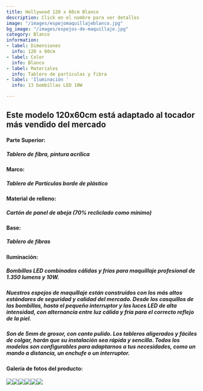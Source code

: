```yaml
---
title: Hollywood 120 x 60cm Blanco
description: Click en el nombre para ver detalles
image: "/images/espejomaquillajeblanco.jpg"
bg_image: "/images/espejos-de-maquillaje.jpg"
category: Blanco
information:
- label: Dimensiones
  info: 120 x 60cm
- label: Color
  info: Blanco
- label: Materiales
  info: Tablero de partículas y fibra
- label: 'Iluminación '
  info: 13 bombillas LED 10W

---
```

## Este modelo 120x60cm está adaptado al tocador más vendido del mercado

#### **Parte Superior:**

##### Tablero de fibra, pintura acrílica

#### **Marco:**

##### Tablero de Partículas borde de plástico

#### **Material de relleno:**

##### Cartón de panel de abeja (70% recliclado como mínimo)

#### **Base:**

##### Tablero de fibras

#### **Iluminación:**

##### Bombillas LED combinadas cálidas y frías para maquillaje profesional de 1.350 lumens y 10W.

##### Nuestros espejos de maquillaje están construidos con los más altos estándares de seguridad y calidad del mercado. Desde los casquillos de las bombillas, hasta el pequeño interruptor y las luces LED de alta intensidad, con alternancia entre luz cálida y fría para el correcto reflejo de la piel.

##### Son de 5mm de grosor, con canto pulido. Los tableros aligerados y fáciles de colgar, harán que su instalación sea rápida y sencilla. Todos los modelos son configurables para adaptarnos a tus necesidades, como un mando a distancia, un enchufe o un interruptor.

#### Galería de fotos del producto:

![](/images/foto-tocador_022.png)![](/images/foto-tocador_032.png)![](/images/foto-tocador_062.png)![](/images/foto-tocador_052.png)![](/images/foto-tocador_042.png)![](/images/foto-tocador_011.png)